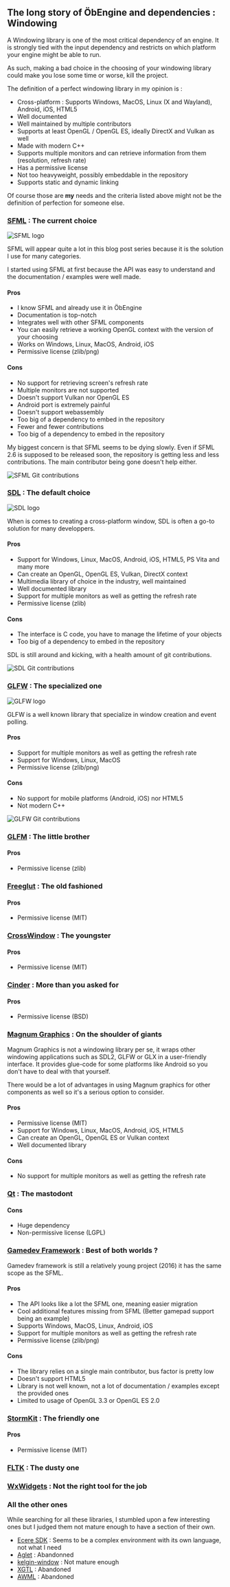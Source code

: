 ## The long story of ÖbEngine and dependencies : Windowing

A Windowing library is one of the most critical dependency of an engine. It is strongly tied with the input dependency and restricts on which platform your engine might be able to run.

As such, making a bad choice in the choosing of your windowing library could make you lose some time or worse, kill the project.

The definition of a perfect windowing library in my opinion is :

- Cross-platform : Supports Windows, MacOS, Linux (X and Wayland), Android, iOS, HTML5
- Well documented
- Well maintained by multiple contributors
- Supports at least OpenGL / OpenGL ES, ideally DirectX and Vulkan as well
- Made with modern C++
- Supports multiple monitors and can retrieve information from them (resolution, refresh rate)
- Has a permissive license
- Not too heavyweight, possibly embeddable in the repository
- Supports static and dynamic linking

Of course those are **my** needs and the criteria listed above might not be the definition of perfection for someone else.

### [SFML](https://www.sfml-dev.org) : The current choice

![SFML logo](https://www.sfml-dev.org/images/logo.png)

SFML will appear quite a lot in this blog post series because it is the solution I use for many categories.

I started using SFML at first because the API was easy to understand and the documentation / examples were well made.

#### Pros

- I know SFML and already use it in ÖbEngine
- Documentation is top-notch
- Integrates well with other SFML components
- You can easily retrieve a working OpenGL context with the version of your choosing
- Works on Windows, Linux, MacOS, Android, iOS
- Permissive license (zlib/png)

#### Cons

- No support for retrieving screen's refresh rate
- Multiple monitors are not supported
- Doesn't support Vulkan nor OpenGL ES
- Android port is extremely painful
- Doesn't support webassembly
- Too big of a dependency to embed in the repository
- Fewer and fewer contributions
- Too big of a dependency to embed in the repository

My biggest concern is that SFML seems to be dying slowly. Even if SFML 2.6 is supposed to be released soon, the repository is getting less and less contributions. The main contributor being gone doesn't help either.

![SFML Git contributions](https://raw.githubusercontent.com/ObEngine/obengine.github.io/main/images/sfml_git_contributions.png)

### [SDL](https://www.libsdl.org/) : The default choice

![SDL logo](https://www.libsdl.org/media/SDL_logo.png)

When is comes to creating a cross-platform window, SDL is often a go-to solution for many developpers.

#### Pros

- Support for Windows, Linux, MacOS, Android, iOS, HTML5, PS Vita and many more
- Can create an OpenGL, OpenGL ES, Vulkan, DirectX context
- Multimedia library of choice in the industry, well maintained
- Well documented library
- Support for multiple monitors as well as getting the refresh rate
- Permissive license (zlib)

#### Cons

- The interface is C code, you have to manage the lifetime of your objects
- Too big of a dependency to embed in the repository

SDL is still around and kicking, with a health amount of git contributions.

![SDL Git contributions](https://raw.githubusercontent.com/ObEngine/obengine.github.io/main/images/sdl_git_contributions.png)

### [GLFW](https://www.glfw.org/) : The specialized one

![GLFW logo](https://www.saashub.com/images/app/service_logos/38/b48cc85cebb2/large.png?1553244024)

GLFW is a well known library that specialize in window creation and event polling.

#### Pros

- Support for multiple monitors as well as getting the refresh rate
- Support for Windows, Linux, MacOS
- Permissive license (zlib/png)

#### Cons

- No support for mobile platforms (Android, iOS) nor HTML5
- Not modern C++

![GLFW Git contributions](https://raw.githubusercontent.com/ObEngine/obengine.github.io/main/images/glfw_git_contributions.png)

### [GLFM](https://github.com/brackeen/glfm) : The little brother

#### Pros

- Permissive license (zlib)

### [Freeglut](http://freeglut.sourceforge.net/) : The old fashioned

#### Pros

- Permissive license (MIT)

### [CrossWindow](https://github.com/alaingalvan/CrossWindow) : The youngster

#### Pros

- Permissive license (MIT)

### [Cinder](https://libcinder.org/) : More than you asked for

#### Pros

- Permissive license (BSD)

### [Magnum Graphics](https://magnum.graphics/) : On the shoulder of giants

Magnum Graphics is not a windowing library per se, it wraps other windowing applications such as SDL2, GLFW or GLX in a user-friendly interface. It provides glue-code for some platforms like Android so you don't have to deal with that yourself.

There would be a lot of advantages in using Magnum graphics for other components as well so it's a serious option to consider.

#### Pros

- Permissive license (MIT)
- Support for Windows, Linux, MacOS, Android, iOS, HTML5
- Can create an OpenGL, OpenGL ES or Vulkan context
- Well documented library

#### Cons

- No support for multiple monitors as well as getting the refresh rate

### [Qt](https://www.qt.io/) : The mastodont

#### Cons

- Huge dependency
- Non-permissive license (LGPL)

### [Gamedev Framework](https://gamedevframework.github.io/) : Best of both worlds ?

Gamedev framework is still a relatively young project (2016) it has the same scope as the SFML.

#### Pros

- The API looks like a lot the SFML one, meaning easier migration
- Cool additional features missing from SFML (Better gamepad support being an example)
- Supports Windows, MacOS, Linux, Android, iOS
- Support for multiple monitors as well as getting the refresh rate
- Permissive license (zlib/png)

#### Cons

- The library relies on a single main contributor, bus factor is pretty low
- Doesn't support HTML5
- Library is not well known, not a lot of documentation / examples except the provided ones
- Limited to usage of OpenGL 3.3 or OpenGL ES 2.0

### [StormKit](https://gitlab.com/Arthapz/stormkit) : The friendly one

#### Pros

- Permissive license (MIT)

### [FLTK](https://www.fltk.org) : The dusty one



### [WxWidgets](http://www.wxwidgets.org/) : Not the right tool for the job



### All the other ones

While searching for all these libraries, I stumbled upon a few interesting ones but I judged them not mature enough to have a section of their own.

- [Ecere SDK](http://ecere.org/) : Seems to be a complex environment with its own language, not what I need
- [Aglet](https://github.com/elucideye/aglet) : Abandonned
- [kelgin-window](https://github.com/keldu/kelgin-window) : Not mature enough
- [XGTL](https://github.com/benswift/XTGL) : Abandoned
- [AWML](https://github.com/8infy/AWML) : Abandoned

